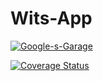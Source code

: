 # Wits-App
[![Google-s-Garage](https://circleci.com/gh/Google-s-Garage/Wits-App.svg?style=svg)](https://app.circleci.com/github/Google-s-Garage/Wits-App/pipelines)

[![Coverage Status](https://coveralls.io/repos/github/Google-s-Garage/Wits-App/badge.svg?branch=master)](https://coveralls.io/github/Google-s-Garage/Wits-App?branch=master)

